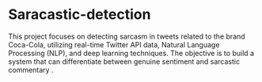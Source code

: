 # Saracastic-detection
This project focuses on detecting sarcasm in tweets related to the brand Coca-Cola, utilizing real-time Twitter API data, Natural Language Processing (NLP), and deep learning techniques. The objective is to build a system that can differentiate between genuine sentiment and sarcastic commentary .
